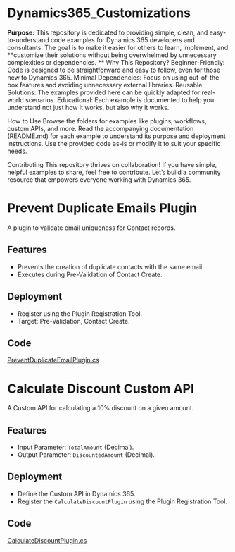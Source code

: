 # Dynamics365_Customizations

**Purpose:**
This repository is dedicated to providing simple, clean, and easy-to-understand code examples for Dynamics 365 developers and consultants. The goal is to make it easier for others to learn, implement, and **customize their solutions without being overwhelmed by unnecessary complexities or dependencies.
**
Why This Repository?
Beginner-Friendly: Code is designed to be straightforward and easy to follow, even for those new to Dynamics 365.
Minimal Dependencies: Focus on using out-of-the-box features and avoiding unnecessary external libraries.
Reusable Solutions: The examples provided here can be quickly adapted for real-world scenarios.
Educational: Each example is documented to help you understand not just how it works, but also why it works.


How to Use
Browse the folders for examples like plugins, workflows, custom APIs, and more.
Read the accompanying documentation (README.md) for each example to understand its purpose and deployment instructions.
Use the provided code as-is or modify it to suit your specific needs.

Contributing
This repository thrives on collaboration! If you have simple, helpful examples to share, feel free to contribute. Let’s build a community resource that empowers everyone working with Dynamics 365.


# Prevent Duplicate Emails Plugin
A plugin to validate email uniqueness for Contact records.

## Features
- Prevents the creation of duplicate contacts with the same email.
- Executes during Pre-Validation of Contact Create.

## Deployment
- Register using the Plugin Registration Tool.
- Target: Pre-Validation, Contact Create.

## Code
[PreventDuplicateEmailPlugin.cs](PreventDuplicateEmailPlugin.cs)


# Calculate Discount Custom API
A Custom API for calculating a 10% discount on a given amount.

## Features
- Input Parameter: `TotalAmount` (Decimal).
- Output Parameter: `DiscountedAmount` (Decimal).

## Deployment
- Define the Custom API in Dynamics 365.
- Register the `CalculateDiscountPlugin` using the Plugin Registration Tool.

## Code
[CalculateDiscountPlugin.cs](CalculateDiscountPlugin.cs)
